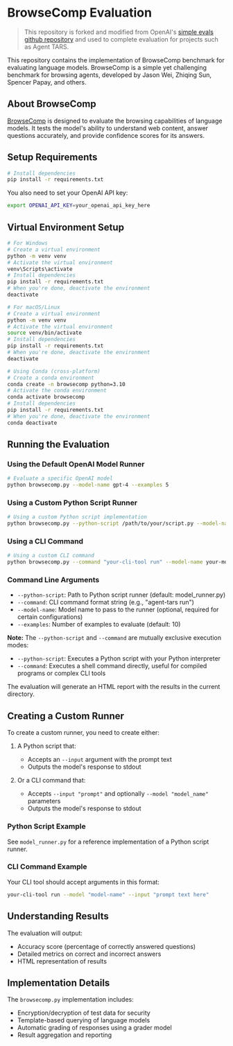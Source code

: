 # BrowseComp Evaluation

> This repository is forked and modified from OpenAI's [simple evals github repository](https://github.com/openai/simple-evals) and used to complete evaluation for projects such as Agent TARS.

This repository contains the implementation of BrowseComp benchmark for evaluating language models. BrowseComp is a simple yet challenging benchmark for browsing agents, developed by Jason Wei, Zhiqing Sun, Spencer Papay, and others.

## About BrowseComp

[BrowseComp](https://openai.com/index/browsecomp/) is designed to evaluate the browsing capabilities of language models. It tests the model's ability to understand web content, answer questions accurately, and provide confidence scores for its answers.

## Setup Requirements

```bash
# Install dependencies
pip install -r requirements.txt
```

You also need to set your OpenAI API key:
```bash
export OPENAI_API_KEY=your_openai_api_key_here
```

## Virtual Environment Setup

```bash
# For Windows
# Create a virtual environment
python -m venv venv
# Activate the virtual environment
venv\Scripts\activate
# Install dependencies
pip install -r requirements.txt
# When you're done, deactivate the environment
deactivate

# For macOS/Linux
# Create a virtual environment
python -m venv venv
# Activate the virtual environment
source venv/bin/activate
# Install dependencies
pip install -r requirements.txt
# When you're done, deactivate the environment
deactivate

# Using Conda (cross-platform)
# Create a conda environment
conda create -n browsecomp python=3.10
# Activate the conda environment
conda activate browsecomp
# Install dependencies
pip install -r requirements.txt
# When you're done, deactivate the environment
conda deactivate
```

## Running the Evaluation

### Using the Default OpenAI Model Runner

```bash
# Evaluate a specific OpenAI model
python browsecomp.py --model-name gpt-4 --examples 5
```

### Using a Custom Python Script Runner

```bash
# Using a custom Python script implementation
python browsecomp.py --python-script /path/to/your/script.py --model-name gpt-4-turbo --examples 5
```

### Using a CLI Command

```bash
# Using a custom CLI command
python browsecomp.py --command "your-cli-tool run" --model-name your-model-id --examples 5
```

### Command Line Arguments

- `--python-script`: Path to Python script runner (default: model_runner.py)
- `--command`: CLI command format string (e.g., "agent-tars run")
- `--model-name`: Model name to pass to the runner (optional, required for certain configurations)
- `--examples`: Number of examples to evaluate (default: 10)

**Note:** The `--python-script` and `--command` are mutually exclusive execution modes:
- `--python-script`: Executes a Python script with your Python interpreter
- `--command`: Executes a shell command directly, useful for compiled programs or complex CLI tools

The evaluation will generate an HTML report with the results in the current directory.

## Creating a Custom Runner

To create a custom runner, you need to create either:

1. A Python script that:
   - Accepts an `--input` argument with the prompt text
   - Outputs the model's response to stdout
   
2. Or a CLI command that:
   - Accepts `--input "prompt"` and optionally `--model "model_name"` parameters
   - Outputs the model's response to stdout

### Python Script Example

See `model_runner.py` for a reference implementation of a Python script runner.

### CLI Command Example

Your CLI tool should accept arguments in this format:
```bash
your-cli-tool run --model "model-name" --input "prompt text here"
```

## Understanding Results

The evaluation will output:
- Accuracy score (percentage of correctly answered questions)
- Detailed metrics on correct and incorrect answers
- HTML representation of results

## Implementation Details

The `browsecomp.py` implementation includes:
- Encryption/decryption of test data for security
- Template-based querying of language models
- Automatic grading of responses using a grader model
- Result aggregation and reporting